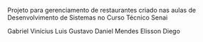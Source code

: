 Projeto para gerenciamento de restaurantes criado nas aulas de Desenvolvimento de Sistemas no Curso Técnico Senai

Gabriel Vinícius
Luis Gustavo
Daniel Mendes
Elisson Diego